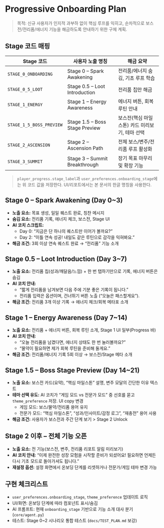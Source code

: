 # Progressive Onboarding Plan

> 목적: 신규 사용자가 인지적 과부하 없이 핵심 루프를 익히고, 순차적으로 보스전/전리품/에너지 기능을 해금하도록 안내하기 위한 구체 계획.

## Stage 코드 매핑
| Stage 코드 | 사용자 노출 명칭 | 해금 요약 |
| --- | --- | --- |
| `STAGE_0_ONBOARDING` | Stage 0 – Spark Awakening | 전리품/에너지 숨김, 기초 루프 학습 |
| `STAGE_0_5_LOOT` | Stage 0.5 – Loot Introduction | 전리품 칩만 해금 |
| `STAGE_1_ENERGY` | Stage 1 – Energy Awareness | 에너지 버튼, 회복 루틴 안내 |
| `STAGE_1_5_BOSS_PREVIEW` | Stage 1.5 – Boss Stage Preview | 보스전(핵심 마일스톤) 카드 미리보기, 테마 선택 |
| `STAGE_2_ASCENSION` | Stage 2 – Ascension Path | 전체 보스/변주/전리품 루프 활성화 |
| `STAGE_3_SUMMIT` | Stage 3 – Summit Breakthrough | 장기 목표 마무리 및 확장 기능 |

> `player_progress.stage_label`과 `user_preferences.onboarding_stage`에는 위 코드 값을 저장한다. UI/리포트에서는 본 문서의 한글 명칭을 사용한다.

## Stage 0 – Spark Awakening (Day 0~3)
- **노출 요소:** 목표 생성, 일일 퀘스트 완료, 칭찬 메시지
- **숨김 요소:** 전리품 기록, 에너지 체크, 보스전, Stage UI
- **AI 코치 스크립트:**
  - Day 0: “지금은 단 하나의 퀘스트만 이어가 볼까요?”
  - Day 2: “이틀 연속 성공! 내일도 같은 루틴으로 감각을 익혀봐요.”
- **해금 조건:** 3회 이상 연속 퀘스트 완료 → “전리품” 기능 소개

## Stage 0.5 – Loot Introduction (Day 3~7)
- **노출 요소:** 전리품 칩(성과/깨달음/느낌) + 한 번 탭하기만으로 기록, 에너지 버튼은 숨김
- **AI 코치 안내:**
  - “짧게 전리품을 남겨보면 다음 주에 기분 좋은 기록이 됩니다.”
  - 전리품 입력은 옵션이며, 건너뛰기 버튼 노출 (“오늘은 패스할게요”).
- **해금 조건:** 전리품 3개 이상 기록 → 에너지 체크/회복 메타포 소개

## Stage 1 – Energy Awareness (Day 7~14)
- **노출 요소:** 전리품 + 에너지 버튼, 회복 루틴 소개, Stage 1 UI 일부(Progress 바)
- **AI 코치 안내:**
  - “오늘 전리품을 남겼다면, 에너지 상태도 한 번 눌러볼까요?”
  - “물약이 필요하면 제가 회복 루틴을 준비해 둘게요.”
- **해금 조건:** 전리품/에너지 기록 5회 이상 → 보스전/Stage 메타 소개

## Stage 1.5 – Boss Stage Preview (Day 14~21)
- **노출 요소:** 보스전 카드(요약), “핵심 마일스톤” 설명, 변주 모달의 간단한 이유 텍스트
- **테마 선택 유도:** AI 코치가 “게임 모드 vs 전문가 모드” 중 선호를 묻고 `theme_preference` 저장. UI copy 변경
  - 게임 모드: 보스/물약/전리품 용어 유지
  - 전문가 모드: “핵심 마일스톤”, “성과/인사이트/감정 로그”, “재충전” 용어 사용
- **해금 조건:** 사용자가 보스전과 주간 단계 보기 > Stage 2 Unlock

## Stage 2 이후 – 전체 기능 오픈
- **노출 요소:** 전 기능(보스전, 변주, 전리품 리포트 알림 미리보기)
- **AI 코치 안내:** “이제 완전한 성장 모험을 시작할 준비가 되셨어요! 필요하면 언제든 다시 기초 모드로 돌아가셔도 됩니다.”
- **재설정 옵션:** 설정 화면에서 온보딩 단계를 리셋하거나 전문가/게임 테마 변경 가능

## 구현 체크리스트
- `user_preferences.onboarding_stage`, `theme_preference` 업데이트 로직
- UI/화면: 온보딩 단계에 따라 컴포넌트 표시/숨김
- AI 프롬프트: 현재 `onboarding_stage` 기반으로 기능 소개 대사 분기(`core/agent.py`)
- 테스트: Stage 0~2 시나리오 통합 테스트 (`docs/TEST_PLAN.md` 보강)
